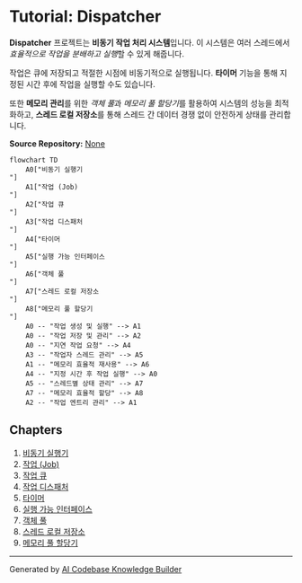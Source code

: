 # Tutorial: Dispatcher

**Dispatcher** 프로젝트는 **비동기 작업 처리 시스템**입니다. 이 시스템은 여러 스레드에서 *효율적으로 작업을 분배하고 실행*할 수 있게 해줍니다. 

작업은 큐에 저장되고 적절한 시점에 비동기적으로 실행됩니다. **타이머** 기능을 통해 지정된 시간 후에 작업을 실행할 수도 있습니다. 

또한 **메모리 관리**를 위한 *객체 풀*과 *메모리 풀 할당기*를 활용하여 시스템의 성능을 최적화하고, **스레드 로컬 저장소**를 통해 스레드 간 데이터 경쟁 없이 안전하게 상태를 관리합니다.


**Source Repository:** [None](None)

```mermaid
flowchart TD
    A0["비동기 실행기
"]
    A1["작업 (Job)
"]
    A2["작업 큐
"]
    A3["작업 디스패처
"]
    A4["타이머
"]
    A5["실행 가능 인터페이스
"]
    A6["객체 풀
"]
    A7["스레드 로컬 저장소
"]
    A8["메모리 풀 할당기
"]
    A0 -- "작업 생성 및 실행" --> A1
    A0 -- "작업 저장 및 관리" --> A2
    A0 -- "지연 작업 요청" --> A4
    A3 -- "작업자 스레드 관리" --> A5
    A1 -- "메모리 효율적 재사용" --> A6
    A4 -- "지정 시간 후 작업 실행" --> A0
    A5 -- "스레드별 상태 관리" --> A7
    A7 -- "메모리 효율적 할당" --> A8
    A2 -- "작업 엔트리 관리" --> A1
```

## Chapters

1. [비동기 실행기
](01_비동기_실행기_.md)
2. [작업 (Job)
](02_작업__job__.md)
3. [작업 큐
](03_작업_큐_.md)
4. [작업 디스패처
](04_작업_디스패처_.md)
5. [타이머
](05_타이머_.md)
6. [실행 가능 인터페이스
](06_실행_가능_인터페이스_.md)
7. [객체 풀
](07_객체_풀_.md)
8. [스레드 로컬 저장소
](08_스레드_로컬_저장소_.md)
9. [메모리 풀 할당기
](09_메모리_풀_할당기_.md)


---

Generated by [AI Codebase Knowledge Builder](https://github.com/The-Pocket/Tutorial-Codebase-Knowledge)